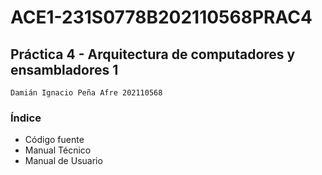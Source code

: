 # ACE1-231S0778B202110568PRAC4

## Práctica 4 - Arquitectura de computadores y ensambladores 1

`Damián Ignacio Peña Afre 202110568`

### Índice

- Código fuente
- Manual Técnico
- Manual de Usuario
